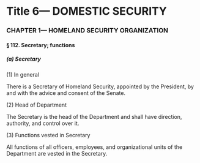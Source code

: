 
# Title 6— DOMESTIC SECURITY
### CHAPTER 1— HOMELAND SECURITY ORGANIZATION
#### § 112. Secretary; functions
##### (a) Secretary

(1) In general

There is a Secretary of Homeland Security, appointed by the President, by and with the advice and consent of the Senate.

(2) Head of Department

The Secretary is the head of the Department and shall have direction, authority, and control over it.

(3) Functions vested in Secretary

All functions of all officers, employees, and organizational units of the Department are vested in the Secretary.
